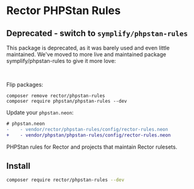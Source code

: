 # Rector PHPStan Rules

## Deprecated - switch to `symplify/phpstan-rules`

This package is deprecated, as it was barely used and even little maintained. We've moved to more live and maintained package symplify/phpstan-rules to give it more love:

<br>

Flip packages:

```hash
composer remove rector/phpstan-rules
composer require phpstan/phpstan-rules --dev
```

Update your `phpstan.neon`:

```diff
# phpstan.neon
-    - vendor/rector/phpstan-rules/config/rector-rules.neon
+    - vendor/phpstan/phpstan-rules/config/rector-rules.neon
```

PHPStan rules for Rector and projects that maintain Rector rulesets.

## Install

```bash
composer require rector/phpstan-rules --dev
```
